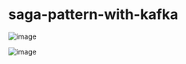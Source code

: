 # saga-pattern-with-kafka

![image](https://github.com/user-attachments/assets/c8faf032-96ea-4db7-88ab-e377c909d8a4)


![image](https://github.com/user-attachments/assets/34b767da-2606-4ca3-b1d2-8797599ef81a)


